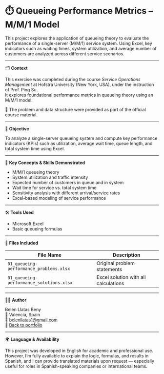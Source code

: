 # ⏱️ Queueing Performance Metrics – M/M/1 Model

This project explores the application of queueing theory to evaluate the performance of a single-server (M/M/1) service system. Using Excel, key indicators such as waiting times, system utilization, and average number of customers are analyzed across different service scenarios.

---

🗂️ **Context**

This exercise was completed during the course *Service Operations Management* at Hofstra University (New York, USA), under the instruction of Prof. Ping Su.  
It explores foundational performance metrics in queueing theory using an M/M/1 model.

🧾 The problem and data structure were provided as part of the official course material.

---

🎯 **Objective**

To analyze a single-server queueing system and compute key performance indicators (KPIs) such as utilization, average wait time, queue length, and total system time using Excel.

---

🧠 **Key Concepts & Skills Demonstrated**

- M/M/1 queueing theory  
- System utilization and traffic intensity  
- Expected number of customers in queue and in system  
- Wait time for service vs. total system time  
- Sensitivity analysis with different arrival/service rates  
- Excel-based modeling of service performance

---

🛠️ **Tools Used**

- Microsoft Excel  
- Basic queueing formulas  

---

📁 **Files Included**

| File Name                                | Description                               |
|------------------------------------------|-------------------------------------------|
| `01_queueing-performance_problems.xlsx`  | Original problem statements               |
| `01_queueing-performance_solutions.xlsx` | Excel solution with all calculations      |

---

👩‍💻 **Author**

Belén Llatas Beny  
📍 Valencia, Spain  
📧 belenllatas1@gmail.com  
🔗 [Back to portfolio](https://github.com/Belenllatas/service-operations-management-portfolio)

---

🌍 **Language & Availability**

This project was developed in English for academic and professional use.  
However, I’m fully available to explain the logic, formulas, and results in Spanish, and I can provide translated materials upon request — especially useful for roles in Spanish-speaking companies or international teams.
